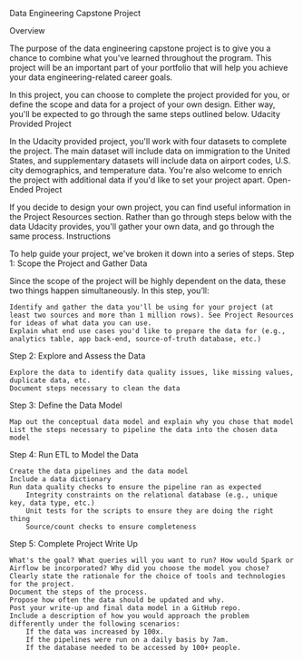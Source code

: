 Data Engineering Capstone Project

Overview

The purpose of the data engineering capstone project is to give you a chance to combine what you've learned throughout the program. This project will be an important part of your portfolio that will help you achieve your data engineering-related career goals.

In this project, you can choose to complete the project provided for you, or define the scope and data for a project of your own design. Either way, you'll be expected to go through the same steps outlined below.
Udacity Provided Project

In the Udacity provided project, you'll work with four datasets to complete the project. The main dataset will include data on immigration to the United States, and supplementary datasets will include data on airport codes, U.S. city demographics, and temperature data. You're also welcome to enrich the project with additional data if you'd like to set your project apart.
Open-Ended Project

If you decide to design your own project, you can find useful information in the Project Resources section. Rather than go through steps below with the data Udacity provides, you'll gather your own data, and go through the same process.
Instructions

To help guide your project, we've broken it down into a series of steps.
Step 1: Scope the Project and Gather Data

Since the scope of the project will be highly dependent on the data, these two things happen simultaneously. In this step, you’ll:

    Identify and gather the data you'll be using for your project (at least two sources and more than 1 million rows). See Project Resources for ideas of what data you can use.
    Explain what end use cases you'd like to prepare the data for (e.g., analytics table, app back-end, source-of-truth database, etc.)

Step 2: Explore and Assess the Data

    Explore the data to identify data quality issues, like missing values, duplicate data, etc.
    Document steps necessary to clean the data

Step 3: Define the Data Model

    Map out the conceptual data model and explain why you chose that model
    List the steps necessary to pipeline the data into the chosen data model

Step 4: Run ETL to Model the Data

    Create the data pipelines and the data model
    Include a data dictionary
    Run data quality checks to ensure the pipeline ran as expected
        Integrity constraints on the relational database (e.g., unique key, data type, etc.)
        Unit tests for the scripts to ensure they are doing the right thing
        Source/count checks to ensure completeness

Step 5: Complete Project Write Up

    What's the goal? What queries will you want to run? How would Spark or Airflow be incorporated? Why did you choose the model you chose?
    Clearly state the rationale for the choice of tools and technologies for the project.
    Document the steps of the process.
    Propose how often the data should be updated and why.
    Post your write-up and final data model in a GitHub repo.
    Include a description of how you would approach the problem differently under the following scenarios:
        If the data was increased by 100x.
        If the pipelines were run on a daily basis by 7am.
        If the database needed to be accessed by 100+ people.

